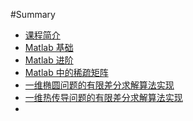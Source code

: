 #Summary

* [课程简介](README.md)
* [Matlab 基础](matlab.md)
* [Matlab 进阶](matlab-advance.md)
* [Matlab 中的稀疏矩阵](sparse.md)
* [一维椭圆问题的有限差分求解算法实现](fdm-1.md)
* [一维热传导问题的有限差分求解算法实现](fdm-2.md)
* []()

